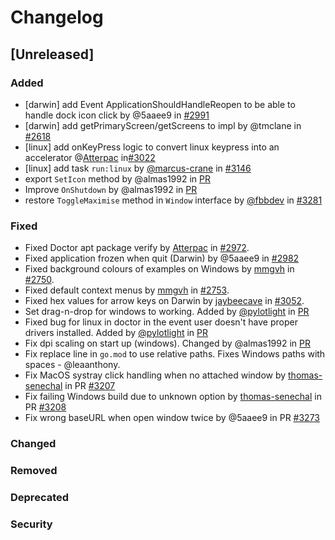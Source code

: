 # Changelog

<!--
All notable changes to this project will be documented in this file.

The format is based on [Keep a Changelog](https://keepachangelog.com/en/1.0.0/),
and this project adheres to [Semantic Versioning](https://semver.org/spec/v2.0.0.html).

- `Added` for new features.
- `Changed` for changes in existing functionality.
- `Deprecated` for soon-to-be removed features.
- `Removed` for now removed features.
- `Fixed` for any bug fixes.
- `Security` in case of vulnerabilities.

-->

## [Unreleased]

### Added

- [darwin] add Event ApplicationShouldHandleReopen to be able to handle dock icon click by @5aaee9 in [#2991](https://github.com/wailsapp/zappie/pull/2991)
- [darwin] add getPrimaryScreen/getScreens to impl by @tmclane in [#2618](https://github.com/wailsapp/zappie/pull/2618)
- [linux] add onKeyPress logic to convert linux keypress into an accelerator @[Atterpac](https://github.com/Atterpac) in[#3022](https://github.com/wailsapp/zappie/pull/3022])
- [linux] add task `run:linux` by [@marcus-crane](https://github.com/marcus-crane) in [#3146](https://github.com/wailsapp/zappie/pull/3146)
- export `SetIcon` method by  @almas1992 in [PR](https://github.com/wailsapp/zappie/pull/3147)
- Improve `OnShutdown` by  @almas1992 in [PR](https://github.com/wailsapp/zappie/pull/3189)
- restore `ToggleMaximise` method in `Window` interface by [@fbbdev](https://github.com/fbbdev) in [#3281](https://github.com/wailsapp/zappie/pull/3281)

### Fixed

- Fixed Doctor apt package verify by [Atterpac](https://github.com/Atterpac) in [#2972](https://github.com/wailsapp/zappie/pull/2972).
- Fixed application frozen when quit (Darwin) by @5aaee9 in [#2982](https://github.com/wailsapp/zappie/pull/2982)
- Fixed background colours of examples on Windows by [mmgvh](https://github.com/mmghv) in [#2750](https://github.com/wailsapp/zappie/pull/2750).
- Fixed default context menus by [mmgvh](https://github.com/mmghv) in [#2753](https://github.com/wailsapp/zappie/pull/2753).
- Fixed hex values for arrow keys on Darwin by [jaybeecave](https://github.com/jaybeecave) in [#3052](https://github.com/wailsapp/zappie/pull/3052).
- Set drag-n-drop for windows to working. Added by [@pylotlight](https://github.com/pylotlight) in [PR](https://github.com/wailsapp/zappie/pull/3039)
- Fixed bug for linux in doctor in the event user doesn't have proper drivers installed. Added by [@pylotlight](https://github.com/pylotlight) in [PR](https://github.com/wailsapp/zappie/pull/3032)
- Fix dpi scaling on start up (windows). Changed by @almas1992 in [PR](https://github.com/wailsapp/zappie/pull/3145)
- Fix replace line in `go.mod` to use relative paths. Fixes Windows paths with spaces - @leaanthony.
- Fix MacOS systray click handling when no attached window by [thomas-senechal](https://github.com/thomas-senechal) in PR [#3207](https://github.com/wailsapp/zappie/pull/3207)
- Fix failing Windows build due to unknown option by [thomas-senechal](https://github.com/thomas-senechal) in PR [#3208](https://github.com/wailsapp/zappie/pull/3208)
- Fix wrong baseURL when open window twice by @5aaee9 in PR [#3273](https://github.com/wailsapp/zappie/pull/3273)

### Changed

### Removed

### Deprecated

### Security
